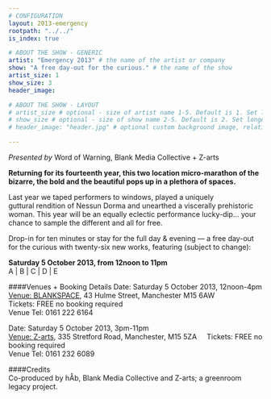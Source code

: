 ```yaml
---
# CONFIGURATION
layout: 2013-emergency
rootpath: "../../"
is_index: true

# ABOUT THE SHOW - GENERIC
artist: "Emergency 2013" # the name of the artist or company
show: "A free day-out for the curious." # the name of the show
artist_size: 1
show_size: 3
header_image:

# ABOUT THE SHOW - LAYOUT
# artist_size # optional - size of artist name 1-5. Default is 1. Set longer names to lower values
# show_size # optional - size of show name 2-5. Default is 2. Set longer names to lower values
# header_image: "header.jpg" # optional custom background image, relative to current page

---
```

*Presented by* Word of Warning, Blank Media Collective + Z-arts          
        
**Returning for its fourteenth year, this two location micro-marathon of the bizarre, the bold and the beautiful pops up in a plethora of spaces.**

Last year we taped performers to windows, played a uniquely guttural rendition of Nessun Dorma and unearthed a viscerally prehistoric woman. This year will be an equally eclectic performance lucky-dip... your chance to sample the different and all for free.

Drop-in for ten minutes or stay for the full day & evening — a free day-out for the curious with twenty-six new works, featuring (subject to change):    

**Saturday 5 October 2013, from 12noon to 11pm**        
A | B | C | D | E

####Venues + Booking Details
Date: Saturday 5 October 2013, 12noon-4pm    
[Venue: BLANKSPACE](http://blankmediacollective.org/about-us), 43 Hulme Street, Manchester M15 6AW    
Tickets: FREE no booking required    
Venue Tel: 0161 222 6164   
        
Date: Saturday 5 October 2013, 3pm-11pm    
[Venue: Z-arts](http://www.z-arts.org/about-us/getting-here/), 335 Stretford Road, Manchester, M15 5ZA    
Tickets: FREE no booking required   
Venue Tel: 0161 232 6089       

####Credits         
Co-produced by hÅb, Blank Media Collective and Z-arts; a greenroom legacy project.
